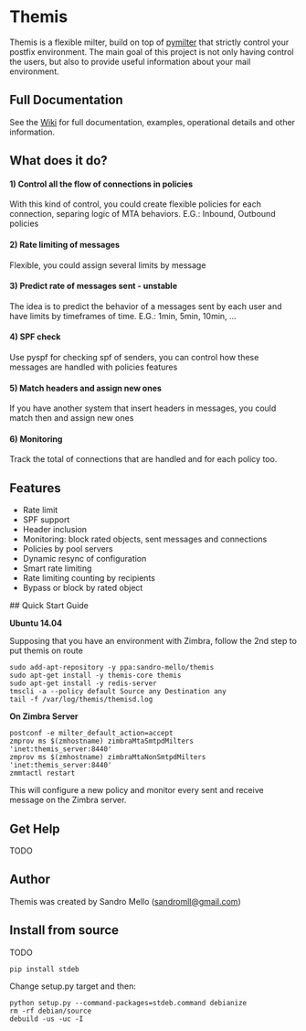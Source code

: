 # Themis

Themis is a flexible milter, build on top of [pymilter](http://pythonhosted.org/pymilter) that strictly control your postfix environment. The main goal of this project is not only having control the users, but also to provide useful information about your mail environment. 

## Full Documentation

See the [Wiki](https://github.com/sandromello/themis-py/wiki) for full documentation, examples, operational details and other information.

## What does it do?

#### 1) Control all the flow of connections in policies

With this kind of control, you could create flexible policies for each connection, separing logic of MTA behaviors. E.G.: Inbound, Outbound policies 

#### 2) Rate limiting of messages

Flexible, you could assign several limits by message

#### 3) Predict rate of messages sent - unstable

The idea is to predict the behavior of a messages sent by each user and have limits by timeframes of time. E.G.: 1min, 5min, 10min, ...

#### 4) SPF check

Use pyspf for checking spf of senders, you can control how these messages are handled with policies features

#### 5) Match headers and assign new ones

If you have another system that insert headers in messages, you could match then and assign new ones

#### 6) Monitoring

Track the total of connections that are handled and for each policy too.

## Features

- Rate limit
- SPF support
- Header inclusion
- Monitoring: block rated objects, sent messages and connections
- Policies by pool servers
- Dynamic resync of configuration
- Smart rate limiting
- Rate limiting counting by recipients
- Bypass or block by rated object

<a name='quick-start-guide'/>
## Quick Start Guide

**Ubuntu 14.04**

Supposing that you have an environment with Zimbra, follow the 2nd step to put themis on route

```
sudo add-apt-repository -y ppa:sandro-mello/themis
sudo apt-get install -y themis-core themis
sudo apt-get install -y redis-server
tmscli -a --policy default Source any Destination any
tail -f /var/log/themis/themisd.log
```

**On Zimbra Server**

```
postconf -e milter_default_action=accept
zmprov ms $(zmhostname) zimbraMtaSmtpdMilters 'inet:themis_server:8440'
zmprov ms $(zmhostname) zimbraMtaNonSmtpdMilters 'inet:themis_server:8440'
zmmtactl restart
```

This will configure a new policy and monitor every sent and receive message on the Zimbra server.

## Get Help

TODO

## Author

Themis was created by Sandro Mello (sandromll@gmail.com)

## Install from source

TODO

```
pip install stdeb
```

Change setup.py target and then:

```
python setup.py --command-packages=stdeb.command debianize
rm -rf debian/source
debuild -us -uc -I
```
